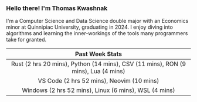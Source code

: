 
### Hello there! I'm Thomas Kwashnak

I'm a Computer Science and Data Science double major with an Economics
minor at Quinnipiac University, graduating in 2024.
I enjoy diving into algorithms and learning the inner-workings of the tools
many programmers take for granted.

| Past Week Stats |
| :---: |
| Rust (2 hrs 20 mins), Python (14 mins), CSV (11 mins), RON (9 mins), Lua (4 mins) |
| VS Code (2 hrs 52 mins), Neovim (10 mins) |
| Windows (2 hrs 52 mins), Linux (6 mins), WSL (4 mins) |

